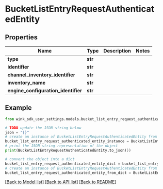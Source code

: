# BucketListEntryRequestAuthenticatedEntity


## Properties

Name | Type | Description | Notes
------------ | ------------- | ------------- | -------------
**type** | **str** |  | 
**identifier** | **str** |  | 
**channel_inventory_identifier** | **str** |  | 
**inventory_name** | **str** |  | 
**engine_configuration_identifier** | **str** |  | 

## Example

```python
from wink_sdk_user_settings.models.bucket_list_entry_request_authenticated_entity import BucketListEntryRequestAuthenticatedEntity

# TODO update the JSON string below
json = "{}"
# create an instance of BucketListEntryRequestAuthenticatedEntity from a JSON string
bucket_list_entry_request_authenticated_entity_instance = BucketListEntryRequestAuthenticatedEntity.from_json(json)
# print the JSON string representation of the object
print(BucketListEntryRequestAuthenticatedEntity.to_json())

# convert the object into a dict
bucket_list_entry_request_authenticated_entity_dict = bucket_list_entry_request_authenticated_entity_instance.to_dict()
# create an instance of BucketListEntryRequestAuthenticatedEntity from a dict
bucket_list_entry_request_authenticated_entity_from_dict = BucketListEntryRequestAuthenticatedEntity.from_dict(bucket_list_entry_request_authenticated_entity_dict)
```
[[Back to Model list]](../README.md#documentation-for-models) [[Back to API list]](../README.md#documentation-for-api-endpoints) [[Back to README]](../README.md)


